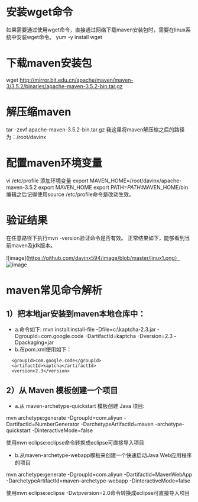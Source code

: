 # 安装wget命令
如果需要通过使用wget命令，直接通过网络下载maven安装包时，需要在linux系统中安装wget命令。
yum -y install wget

# 下载maven安装包
wget http://mirror.bit.edu.cn/apache/maven/maven-3/3.5.2/binaries/apache-maven-3.5.2-bin.tar.gz

# 解压缩maven
tar -zxvf apache-maven-3.5.2-bin.tar.gz 
我这里将maven解压缩之后的路径为：/root/davinx

# 配置maven环境变量
vi /etc/profile
添加环境变量
export MAVEN_HOME=/root/davinx/apache-maven-3.5.2
export MAVEN_HOME
export PATH=$PATH:$MAVEN_HOME/bin
编辑之后记得使用source /etc/profile命令是改动生效。

# 验证结果

在任意路径下执行mvn -version验证命令是否有效。
正常结果如下，能够看到当前maven及jdk版本。

![image](https://github.com/davinx594/image/blob/master/linux1.png）
![image](http://git.cn-hangzhou.oss-cdn.aliyun-inc.com/uploads/rds/schema_scripts/5cbf42922f8c36db27d617b8b32257b3/image.png)
# maven常见命令解析
## 1）把本地jar安装到maven本地仓库中：
+ a.命令如下:
mvn install:install-file -Dfile=c:\kaptcha-2.3.jar -DgroupId=com.google.code -DartifactId=kaptcha -Dversion=2.3 -Dpackaging=jar
+ b.在pom.xml使用如下：

> <dependency>
      <groupId>com.google.code</groupId>
      <artifactId>kaptcha</artifactId>
      <version>2.3</version>
 </dependency>
 
## 2）从 Maven 模板创建一个项目

+ a.从 maven-archetype-quickstart 模板创建 Java 项目:

mvn archetype:generate -DgroupId=com.aliyun -DartifactId=NumberGenerator -DarchetypeArtifactId=maven -archetype-quickstart -DinteractiveMode=false

使用mvn eclipse:eclipse命令转换成eclipse可直接导入项目

+ b.从maven-archetype-webapp模板来创建一个快速启动Java Web应用程序的项目

mvn archetype:generate -DgroupId=com.aliyun  -DartifactId=MavenWebApp -DarchetypeArtifactId=maven-archetype-webapp -DinteractiveMode=false

使用mvn eclipse:eclipse -Dwtpversion=2.0命令转换成eclipse可直接导入项目
